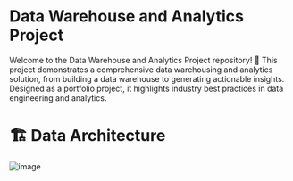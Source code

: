 # Data Warehouse and Analytics Project

Welcome to the Data Warehouse and Analytics Project repository! 🚀
This project demonstrates a comprehensive data warehousing and analytics solution, from building a data warehouse to generating actionable insights. Designed as a portfolio project, it highlights industry best practices in data engineering and analytics.


# 🏗️ Data Architecture
![image](https://github.com/user-attachments/assets/7f0938e3-61ee-4f9c-949d-9eb86b0d6008)
